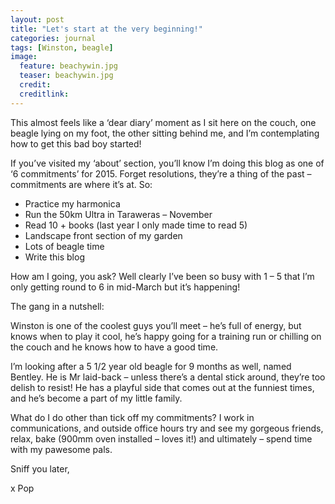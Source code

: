 ```yaml
---
layout: post
title: "Let's start at the very beginning!"
categories: journal
tags: [Winston, beagle]
image:
  feature: beachywin.jpg
  teaser: beachywin.jpg
  credit:
  creditlink:
---
```


This almost feels like a ‘dear diary’ moment as I sit here on the couch, one beagle lying on  my foot, the other sitting behind me, and I’m contemplating how to get this bad boy started!

If you’ve visited my ‘about’ section, you’ll know I’m doing this blog as one of ‘6 commitments’ for 2015. Forget resolutions, they’re a thing of the past – commitments are where it’s at. So:

- Practice my harmonica
- Run the 50km Ultra in Taraweras – November
- Read 10 + books (last year I only made time to read 5)
- Landscape front section of my garden
- Lots of beagle time
- Write this blog

How am I going, you ask? Well clearly I’ve been so busy with 1 – 5 that I’m only getting round to 6 in mid-March but it’s happening!

The gang in a nutshell:

Winston is one of the coolest guys you’ll meet – he’s full of energy, but knows when to play it cool, he’s happy going for a training run or chilling on the couch and he knows how to have a good time.

I’m looking after a 5 1/2 year old beagle for 9 months as well, named Bentley. He is Mr laid-back – unless there’s a dental stick around, they’re too delish to resist! He has a playful side that comes out at the funniest times, and he’s become a part of  my little family.

What do I do other than tick off my commitments? I work in communications, and outside office hours try and see my gorgeous friends, relax, bake (900mm oven installed – loves it!) and ultimately – spend time with my pawesome pals.

Sniff you later,

x Pop
